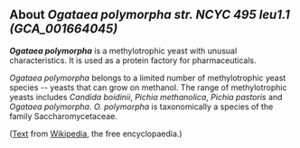 About *Ogataea polymorpha str. NCYC 495 leu1.1 (GCA\_001664045)* 
----------------------------------------------------------------



***Ogataea polymorpha*** is a methylotrophic yeast with unusual
characteristics. It is used as a protein factory for pharmaceuticals.

*Ogataea polymorpha* belongs to a limited number of methylotrophic yeast
species -- yeasts that can grow on methanol. The range of methylotrophic
yeasts includes *Candida boidinii*, *Pichia methanolica*, *Pichia
pastoris* and *Ogataea polymorpha*. *O. polymorpha* is taxonomically a
species of the family Saccharomycetaceae.

([Text](http://en.wikipedia.org/wiki/Ogataea_polymorpha) from
[Wikipedia](http://en.wikipedia.org/), the free encyclopaedia.)
